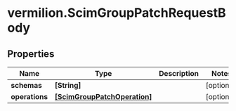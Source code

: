 # vermilion.ScimGroupPatchRequestBody

## Properties

Name | Type | Description | Notes
------------ | ------------- | ------------- | -------------
**schemas** | **[String]** |  | [optional] 
**operations** | [**[ScimGroupPatchOperation]**](ScimGroupPatchOperation.md) |  | [optional] 


